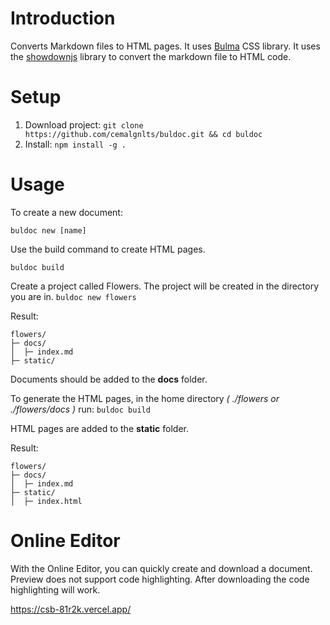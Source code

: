 # Introduction

Converts Markdown files to HTML pages. It uses [Bulma](https://github.com/jgthms/bulma) CSS library. It uses the [showdownjs](https://github.com/showdownjs/showdown) library to convert the markdown file to HTML code.

# Setup

1. Download project: `git clone https://github.com/cemalgnlts/buldoc.git && cd buldoc`
2. Install: `npm install -g .`

# Usage

To create a new document:
```
buldoc new [name]
```

Use the build command to create HTML pages.
```
buldoc build
```

Create a project called Flowers. The project will be created in the directory you are in. `buldoc new flowers`

Result:
```
flowers/
├─ docs/
│  ├─ index.md
├─ static/
```

Documents should be added to the **docs** folder.

To generate the HTML pages, in the home directory *( ./flowers or ./flowers/docs )*
run: `buldoc build`

HTML pages are added to the **static** folder.

Result:
```
flowers/
├─ docs/
│  ├─ index.md
├─ static/
│  ├─ index.html
```

# Online Editor

With the Online Editor, you can quickly create and download a document. Preview does not support code highlighting. After downloading the code highlighting will work.

https://csb-81r2k.vercel.app/
